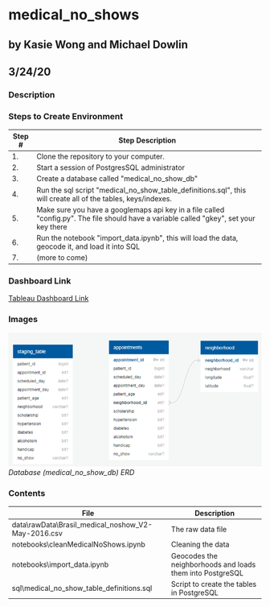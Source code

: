 # medical_no_shows
## by Kasie Wong and Michael Dowlin
## 3/24/20

### Description

### Steps to Create Environment
|Step # |Step Description                                                                                   |
|-------|---------------------------------------------------------------------------------------------------|
|1.     |Clone the repository to your computer.                                                             |
|2.     |Start a session of PostgresSQL administrator                                                       |
|3.     |Create a database called "medical_no_show_db"                                                               |
|4.     |Run the sql script "medical_no_show_table_definitions.sql", this will create all of the tables, keys/indexes.|
|5.     |Make sure you have a googlemaps api key in a file called "config.py".  The file should have a variable called "gkey", set your key there| 
|6.     |Run the notebook "import_data.ipynb", this will load the data, geocode it, and load it into SQL |
|7.     |(more to come)|

### Dashboard Link
[Tableau Dashboard Link](https://public.tableau.com/profile/michael8262#!/vizhome/Brazil_Medical_NoShow_Analysis_KW_MD/Dashboard1?publish=yes)

### Images
!['ERD Image not available'](images/medical_no_show_db_erd.png)\
*Database (medical_no_show_db) ERD*

### Contents
| File                        | Description                                                                                     |
|-----------------------------|-------------------------------------------------------------------------------------------------|
|data\rawData\Brasil_medical_noshow_V2-May-2016.csv|The raw data file|
|notebooks\cleanMedicalNoShows.ipynb|Cleaning the data|
|notebooks\import_data.ipynb|Geocodes the neighborhoods and loads them into PostgreSQL|
|sql\medical_no_show_table_definitions.sql|Script to create the tables in PostgreSQL|
